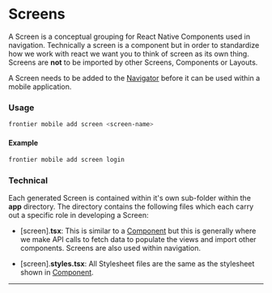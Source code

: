 # Screens

A Screen is a conceptual grouping for React Native Components used in navigation. Technically a screen is a component but in order to standardize how we work with react we want you to think of screen as its own thing. Screens are **not** to be imported by other Screens, Components or Layouts.

A Screen needs to be added to the [Navigator](navigation) before it can be used within a mobile application.
### Usage

```bash
frontier mobile add screen <screen-name>
```

#### Example
```bash
frontier mobile add screen login
```

### Technical

Each generated Screen is contained within it's own sub-folder within the **app** directory. The directory contains the following files which each carry out a specific role in developing a Screen:

*   \[screen\].**tsx**: This is similar to a [Component](component) but this is generally where we make API calls to fetch data to populate the views and import other components. Screens are also used within navigation.


*   \[screen\].**styles.tsx**: All Stylesheet files are the same as the stylesheet shown in [Component](component).


***